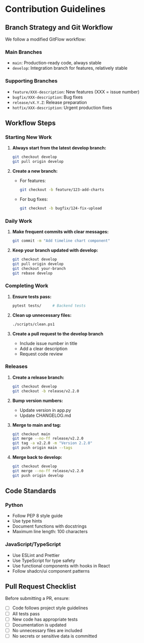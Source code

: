 # Contribution Guidelines

## Branch Strategy and Git Workflow

We follow a modified GitFlow workflow:

### Main Branches
- `main`: Production-ready code, always stable
- `develop`: Integration branch for features, relatively stable

### Supporting Branches
- `feature/XXX-description`: New features (XXX = issue number)
- `bugfix/XXX-description`: Bug fixes
- `release/vX.Y.Z`: Release preparation
- `hotfix/XXX-description`: Urgent production fixes

## Workflow Steps

### Starting New Work

1. **Always start from the latest develop branch:**
   ```bash
   git checkout develop
   git pull origin develop
   ```

2. **Create a new branch:**
   - For features:
     ```bash
     git checkout -b feature/123-add-charts
     ```
   - For bug fixes:
     ```bash
     git checkout -b bugfix/124-fix-upload
     ```

### Daily Work

1. **Make frequent commits with clear messages:**
   ```bash
   git commit -m "Add timeline chart component"
   ```

2. **Keep your branch updated with develop:**
   ```bash
   git checkout develop
   git pull origin develop
   git checkout your-branch
   git rebase develop
   ```

### Completing Work

1. **Ensure tests pass:**
   ```bash
   pytest tests/     # Backend tests
   ```

2. **Clean up unnecessary files:**
   ```bash
   ./scripts/clean.ps1
   ```

3. **Create a pull request to the develop branch**
   - Include issue number in title
   - Add a clear description
   - Request code review

### Releases

1. **Create a release branch:**
   ```bash
   git checkout develop
   git checkout -b release/v2.2.0
   ```

2. **Bump version numbers:**
   - Update version in app.py
   - Update CHANGELOG.md

3. **Merge to main and tag:**
   ```bash
   git checkout main
   git merge --no-ff release/v2.2.0
   git tag -a v2.2.0 -m "Version 2.2.0"
   git push origin main --tags
   ```

4. **Merge back to develop:**
   ```bash
   git checkout develop
   git merge --no-ff release/v2.2.0
   git push origin develop
   ```

## Code Standards

### Python
- Follow PEP 8 style guide
- Use type hints
- Document functions with docstrings
- Maximum line length: 100 characters

### JavaScript/TypeScript
- Use ESLint and Prettier
- Use TypeScript for type safety
- Use functional components with hooks in React
- Follow shadcn/ui component patterns

## Pull Request Checklist

Before submitting a PR, ensure:

- [ ] Code follows project style guidelines
- [ ] All tests pass
- [ ] New code has appropriate tests
- [ ] Documentation is updated
- [ ] No unnecessary files are included
- [ ] No secrets or sensitive data is committed
